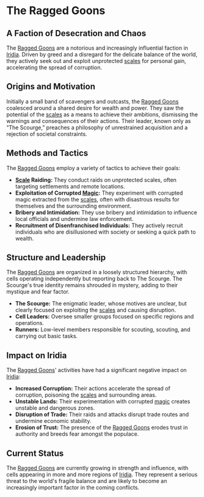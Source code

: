 # The Ragged Goons

## A Faction of Desecration and Chaos

The [Ragged Goons](/structure/society/factions/ragged-goons.md) are a notorious and increasingly influential faction in [Iridia](/geography/cosmology/iridia.md). Driven by greed and a disregard for the delicate balance of the world, they actively seek out and exploit unprotected [scales](/geography/landmark/scale.md) for personal gain, accelerating the spread of corruption.

## Origins and Motivation

Initially a small band of scavengers and outcasts, the [Ragged Goons](/structure/society/factions/ragged-goons.md) coalesced around a shared desire for wealth and power. They saw the potential of the [scales](/geography/landmark/scale.md) as a means to achieve their ambitions, dismissing the warnings and consequences of their actions. Their leader, known only as “The Scourge,” preaches a philosophy of unrestrained acquisition and a rejection of societal constraints.

## Methods and Tactics

The [Ragged Goons](/structure/society/factions/ragged-goons.md) employ a variety of tactics to achieve their goals:

*   **[Scale](/geography/landmark/scale.md) Raiding:** They conduct raids on unprotected scales, often targeting settlements and remote locations.
*   **Exploitation of Corrupted [Magic](/structure/mechanic/magic.md):** They experiment with corrupted magic extracted from the [scales](/geography/landmark/scale.md), often with disastrous results for themselves and the surrounding environment.
*   **Bribery and Intimidation:** They use bribery and intimidation to influence local officials and undermine law enforcement.
*   **Recruitment of Disenfranchised Individuals:** They actively recruit individuals who are disillusioned with society or seeking a quick path to wealth.

## Structure and Leadership

The [Ragged Goons](/structure/society/factions/ragged-goons.md) are organized in a loosely structured hierarchy, with cells operating independently but reporting back to The Scourge. The Scourge's true identity remains shrouded in mystery, adding to their mystique and fear factor.

*   **The Scourge:** The enigmatic leader, whose motives are unclear, but clearly focused on exploiting the [scales](/geography/landmark/scale.md) and causing disruption.
*   **Cell Leaders:** Oversee smaller groups focused on specific regions and operations.
*   **Runners:** Low-level members responsible for scouting, scouting, and carrying out basic tasks.

## Impact on Iridia

The [Ragged Goons](/structure/society/factions/ragged-goons.md)' activities have had a significant negative impact on [Iridia](/geography/cosmology/iridia.md): 

*   **Increased Corruption:** Their actions accelerate the spread of corruption, poisoning the [scales](/geography/landmark/scale.md) and surrounding areas.
*   **Unstable Lands:** Their experimentation with corrupted [magic](/structure/mechanic/magic.md) creates unstable and dangerous zones.
*   **Disruption of Trade:** Their raids and attacks disrupt trade routes and undermine economic stability.
*   **Erosion of Trust:** The presence of the [Ragged Goons](/structure/society/factions/ragged-goons.md) erodes trust in authority and breeds fear amongst the populace.

## Current Status

The [Ragged Goons](/structure/society/factions/ragged-goons.md) are currently growing in strength and influence, with cells appearing in more and more regions of [Iridia](/geography/cosmology/iridia.md). They represent a serious threat to the world's fragile balance and are likely to become an increasingly important factor in the coming conflicts.
